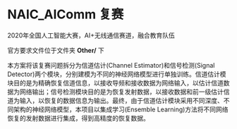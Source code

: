 # NAIC_AIComm 复赛
2020年全国人工智能大赛，AI+无线通信赛道，融合教育队伍

官方要求文件位于文件夹 **Other/** 下

本方案将该复赛问题拆分为信道估计(Channel Estimator)和信号检测(Signal Detector)两个模块，分别建模为不同的神经网络模型进行单独训练。信道估计模块目的是为精确恢复信道信息，以接收导频和接收数据为网络输入，以估计信道数据为网络输出；信号检测模块目的是为恢复发射数据，以接收数据和前一级估计信道为输入，以恢复的数据信息为输出。最终，由于信道估计模块采用不同深度、不同架构的神经网络模型，本项目以集成学习(Ensemble Learning)方法将不同网络恢复的发射数据进行集成，得到高精度的恢复数据。
